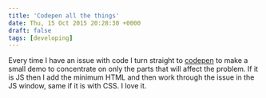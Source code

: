 ```yaml
---
title: 'Codepen all the things'
date: Thu, 15 Oct 2015 20:28:30 +0000
draft: false
tags: [developing]
---
```


Every time I have an issue with code I turn straight to [codepen](http://codepen.io/) to make a small demo to concentrate on only the parts that will affect the problem. If it is JS then I add the minimum HTML and then work through the issue in the JS window, same if it is with CSS. I love it.